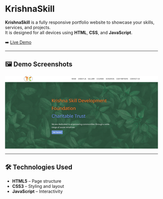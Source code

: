 # KrishnaSkill 

**KrishnaSkill** is a fully responsive portfolio website to showcase your skills, services, and projects.  
It is designed for all devices using **HTML**, **CSS**, and **JavaScript**.

➡️ [Live Demo](https://Madhu1410.github.io/krishnaskill-website/)

---

## 🖼️ Demo Screenshots

![Homepage](https://github.com/Madhu1410/krishna-Skill-Development-Foundation/blob/main/Screenshot%202025-06-30%20121905.png)


---

## 🛠️ Technologies Used

- **HTML5** – Page structure  
- **CSS3** – Styling and layout  
- **JavaScript** – Interactivity  

